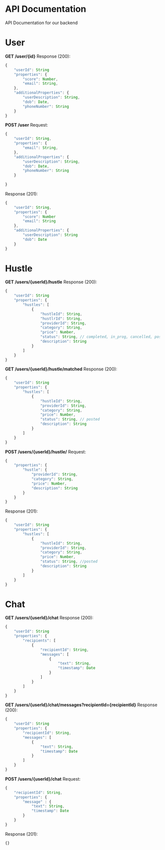 # API Documentation
API Documentation for our backend

User
====

__GET /user/{id}__
Response (200):
```javascript
{
    "userId": String
    "properties": {
        "score": Number,
        "email": String,
    },
    "additionalProperties": {
        "userDescription": String,
        "dob": Date,
        "phoneNumber": String
    }
}
```

__POST /user__
Request:
```javascript
{
    "userId": String,
    "properties": {
        "email": String,
    },
    "additionalProperties": {
        "userDescription": String,
        "dob": Date,
        "phoneNumber": String
    }
    
}
```

Response (201):
```javascript
{
    "userId": String,
    "properties": {
        "score": Number
        "email": String
    },
    "additionalProperties": {
        "userDescription": String
        "dob": Date
    }
}
```

Hustle
====

__GET /users/{userId}/hustle__
Response (200):
```javascript
{
    "userId": String
    "properties": {
        "hustles": [
            {
                "hustleId": String,
                "hustlrId": String,
                "providerId": String,
                "category": String,
                "price": Number,
                "status": String, // completed, in_prog, cancelled, posted
                "description": String
            }
        ]
    }
}
```

__GET /users/{userId}/hustle/matched__
Response (200):
```javascript
{
    "userId": String
    "properties": {
        "hustles": [
            {
                "hustleId": String,
                "providerId": String,
                "category": String,
                "price": Number,
                "status": String, // posted
                "description": String
            }
        ]
    }
}
```

__POST /users/{userId}/hustle/__
Request:
```javascript
{
    "properties": {
        "hustle": {
            "providerId": String,
            "category": String,
            "price": Number,
            "description": String
        }
    }
}
```

Response (201):
```javascript
{
    "userId": String
    "properties": {
        "hustles": [
            {
                "hustleId": String,
                "providerId": String,
                "category": String,
                "price": Number,
                "status": String, //posted
                "description": String
            }
        ]
    }
}
```

Chat
====

__GET /users/{userId}/chat__
Response (200):
```javascript
{
    "userId": String
    "properties": {
        "recipients": [
            {
                "recipientId": String,
                "messages": [
                    {
                        "text": String,
                        "timestamp": Date
                    }
                ]
            }
        ]
    }
}
```

__GET /users/{userId}/chat/messages?recipientId={recipientId}__
Response (200):
```javascript
{
    "userId": String
    "properties": {
        "recipientId": String,
        "messages": [
            {
                "text": String,
                "timestamp": Date
            }
        ]
    }
}
```

__POST /users/{userId}/chat__
Request:
```javascript
{
    "recipientId": String,
    "properties": {
        "message" : {
            "text": String,
            "timestamp": Date
        }
    }
}
```

Response (201):
```javascript
{}
```
